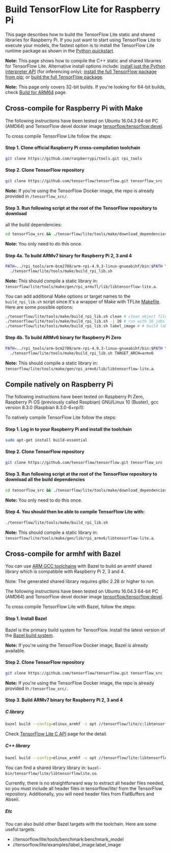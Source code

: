 # Build TensorFlow Lite for Raspberry Pi

This page describes how to build the TensorFlow Lite static and shared libraries
for Raspberry Pi. If you just want to start using TensorFlow Lite to execute
your models, the fastest option is to install the TensorFlow Lite runtime
package as shown in the [Python quickstart](python.md).

**Note:** This page shows how to compile the C++ static and shared libraries for
TensorFlow Lite. Alternative install options include:
[install just the Python interpreter API](python.md) (for inferencing only);
[install the full TensorFlow package from pip](https://www.tensorflow.org/install/pip);
or
[build the full TensorFlow package](https://www.tensorflow.org/install/source_rpi).

**Note:** This page only covers 32-bit builds. If you're looking for 64-bit
builds, check [Build for ARM64](build_arm64.md) page.

## Cross-compile for Raspberry Pi with Make

The following instructions have been tested on Ubuntu 16.04.3 64-bit PC (AMD64)
and TensorFlow devel docker image
[tensorflow/tensorflow:devel](https://hub.docker.com/r/tensorflow/tensorflow/tags/).

To cross compile TensorFlow Lite follow the steps:

#### Step 1. Clone official Raspberry Pi cross-compilation toolchain

```sh
git clone https://github.com/raspberrypi/tools.git rpi_tools
```

#### Step 2. Clone TensorFlow repository

```sh
git clone https://github.com/tensorflow/tensorflow.git tensorflow_src
```

**Note:** If you're using the TensorFlow Docker image, the repo is already
provided in `/tensorflow_src/`.

#### Step 3. Run following script at the root of the TensorFlow repository to download

all the build dependencies:

```sh
cd tensorflow_src && ./tensorflow/lite/tools/make/download_dependencies.sh
```

**Note:** You only need to do this once.

#### Step 4a. To build ARMv7 binary for Raspberry Pi 2, 3 and 4

```sh
PATH=../rpi_tools/arm-bcm2708/arm-rpi-4.9.3-linux-gnueabihf/bin:$PATH \
  ./tensorflow/lite/tools/make/build_rpi_lib.sh
```

**Note:** This should compile a static library in:
`tensorflow/lite/tools/make/gen/rpi_armv7l/lib/libtensorflow-lite.a`.

You can add additional Make options or target names to the `build_rpi_lib.sh`
script since it's a wrapper of Make with TFLite
[Makefile](https://github.com/tensorflow/tensorflow/blob/master/tensorflow/lite/tools/make/Makefile).
Here are some possible options:

```sh
./tensorflow/lite/tools/make/build_rpi_lib.sh clean # clean object files
./tensorflow/lite/tools/make/build_rpi_lib.sh -j 16 # run with 16 jobs to leverage more CPU cores
./tensorflow/lite/tools/make/build_rpi_lib.sh label_image # # build label_image binary
```

#### Step 4b. To build ARMv6 binary for Raspberry Pi Zero

```sh
PATH=../rpi_tools/arm-bcm2708/arm-rpi-4.9.3-linux-gnueabihf/bin:$PATH \
  ./tensorflow/lite/tools/make/build_rpi_lib.sh TARGET_ARCH=armv6
```

**Note:** This should compile a static library in:
`tensorflow/lite/tools/make/gen/rpi_armv6/lib/libtensorflow-lite.a`.

## Compile natively on Raspberry Pi

The following instructions have been tested on Raspberry Pi Zero, Raspberry Pi OS 
(previously called Raspbian) GNU/Linux 10 (Buster), gcc version 8.3.0 
(Raspbian 8.3.0-6+rpi1):

To natively compile TensorFlow Lite follow the steps:

#### Step 1. Log in to your Raspberry Pi and install the toolchain

```sh
sudo apt-get install build-essential
```

#### Step 2. Clone TensorFlow repository

```sh
git clone https://github.com/tensorflow/tensorflow.git tensorflow_src
```

#### Step 3. Run following script at the root of the TensorFlow repository to download all the build dependencies

```sh
cd tensorflow_src && ./tensorflow/lite/tools/make/download_dependencies.sh
```

**Note:** You only need to do this once.

#### Step 4. You should then be able to compile TensorFlow Lite with:

```sh
./tensorflow/lite/tools/make/build_rpi_lib.sh
```

**Note:** This should compile a static library in:
`tensorflow/lite/tools/make/gen/lib/rpi_armv6/libtensorflow-lite.a`.

## Cross-compile for armhf with Bazel

You can use
[ARM GCC toolchains](https://github.com/tensorflow/tensorflow/tree/master/third_party/toolchains/embedded/arm-linux)
with Bazel to build an armhf shared library which is compatibile with Raspberry
Pi 2, 3 and 4.

Note: The generated shared library requires glibc 2.28 or higher to run.

The following instructions have been tested on Ubuntu 16.04.3 64-bit PC (AMD64)
and TensorFlow devel docker image
[tensorflow/tensorflow:devel](https://hub.docker.com/r/tensorflow/tensorflow/tags/).

To cross compile TensorFlow Lite with Bazel, follow the steps:

#### Step 1. Install Bazel

Bazel is the primary build system for TensorFlow. Install the latest version of
the [Bazel build system](https://bazel.build/versions/master/docs/install.html).

**Note:** If you're using the TensorFlow Docker image, Bazel is already
available.

#### Step 2. Clone TensorFlow repository

```sh
git clone https://github.com/tensorflow/tensorflow.git tensorflow_src
```

**Note:** If you're using the TensorFlow Docker image, the repo is already
provided in `/tensorflow_src/`.

#### Step 3. Build ARMv7 binary for Raspberry Pi 2, 3 and 4

##### C library

```bash
bazel build --config=elinux_armhf -c opt //tensorflow/lite/c:libtensorflowlite_c.so
```

Check
[TensorFlow Lite C API](https://github.com/tensorflow/tensorflow/tree/master/tensorflow/lite/c)
page for the detail.

##### C++ library

```bash
bazel build --config=elinux_armhf -c opt //tensorflow/lite:libtensorflowlite.so
```

You can find a shared library library in:
`bazel-bin/tensorflow/lite/libtensorflowlite.so`.

Currently, there is no straightforward way to extract all header files needed,
so you must include all header files in tensorflow/lite/ from the TensorFlow
repository. Additionally, you will need header files from FlatBuffers and
Abseil.

##### Etc

You can also build other Bazel targets with the toolchain. Here are some useful
targets.

*   //tensorflow/lite/tools/benchmark:benchmark_model
*   //tensorflow/lite/examples/label_image:label_image

